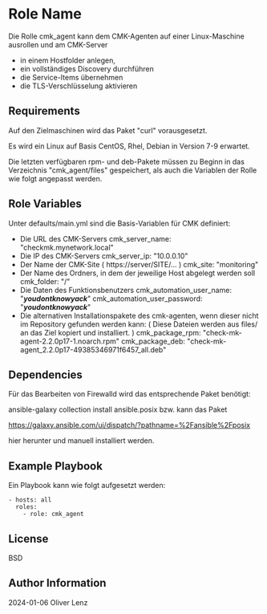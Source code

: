 Role Name
=========

Die Rolle cmk_agent kann dem CMK-Agenten auf einer Linux-Maschine ausrollen und am CMK-Server
- in einem Hostfolder anlegen,
- ein vollständiges Discovery durchführen
- die Service-Items übernehmen
- die TLS-Verschlüsselung aktivieren

Requirements
------------

Auf den Zielmaschinen wird das Paket "curl" vorausgesetzt.

Es wird ein Linux auf Basis CentOS, Rhel, Debian in Version 7-9 erwartet.

Die letzten verfügbaren rpm- und deb-Pakete müssen zu Beginn in das Verzeichnis "cmk_agent/files" gespeichert,
als auch die Variablen der Rolle wie folgt angepasst werden.

Role Variables
--------------

Unter defaults/main.yml sind die Basis-Variablen für CMK definiert:

- Die URL des CMK-Servers
  cmk_server_name: "checkmk.mynetwork.local"
- Die IP des CMK-Servers
  cmk_server_ip: "10.0.0.10"
- Der Name der CMK-Site ( https://server/SITE/... )
  cmk_site: "monitoring"
- Der Name des Ordners, in dem der jeweilige Host abgelegt werden soll
  cmk_folder: "/"
- Die Daten des Funktionsbenutzers
  cmk_automation_user_name: "***youdontknowyack***"
  cmk_automation_user_password: "***youdontknowyack***"
- Die alternativen Installationspakete des cmk-agenten, wenn dieser nicht im Repository gefunden werden kann:
  ( Diese Dateien werden aus files/ an das Ziel kopiert und installiert. )
  cmk_package_rpm: "check-mk-agent-2.2.0p17-1.noarch.rpm"
  cmk_package_deb: "check-mk-agent_2.2.0p17-49385346971f6457_all.deb"


Dependencies
------------

Für das Bearbeiten von Firewalld wird das entsprechende Paket benötigt:

 ansible-galaxy collection install ansible.posix
bzw. kann das Paket

  https://galaxy.ansible.com/ui/dispatch/?pathname=%2Fansible%2Fposix

hier herunter und manuell installiert werden.



Example Playbook
----------------

Ein Playbook kann wie folgt aufgesetzt werden:


    - hosts: all
      roles:
        - role: cmk_agent


License
-------

BSD

Author Information
------------------

2024-01-06 Oliver Lenz
